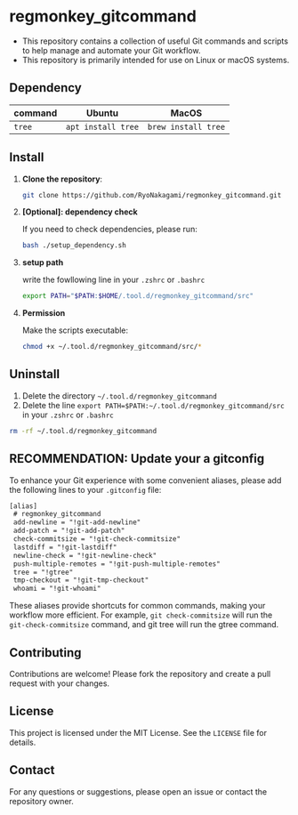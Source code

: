 # regmonkey_gitcommand

- This repository contains a collection of useful Git commands and scripts to help manage and automate your Git workflow.
- This repository is primarily intended for use on Linux or macOS systems.


## Dependency

|command|Ubuntu|MacOS|
|---|---|---|
|`tree`|`apt install tree`|`brew install tree`|

## Install

1. **Clone the repository**:

    ```bash
    git clone https://github.com/RyoNakagami/regmonkey_gitcommand.git
    ```

2. **[Optional]: dependency check**

    If you need to check dependencies, please run:

    ```bash
    bash ./setup_dependency.sh
    ```

3. **setup path**

    write the fowllowing line in your `.zshrc` or `.bashrc`

    ```bash
    export PATH="$PATH:$HOME/.tool.d/regmonkey_gitcommand/src"
    ```

4. **Permission**

    Make the scripts executable:

    ```bash
    chmod +x ~/.tool.d/regmonkey_gitcommand/src/*
    ```

## Uninstall

1. Delete the directory `~/.tool.d/regmonkey_gitcommand`
2. Delete the line `export PATH=$PATH:~/.tool.d/regmonkey_gitcommand/src` in your `.zshrc` or `.bashrc`

```bash
rm -rf ~/.tool.d/regmonkey_gitcommand
```

## RECOMMENDATION: Update your a gitconfig

To enhance your Git experience with some convenient aliases, please add the following lines to your `.gitconfig` file:

```txt
[alias]
 # regmonkey_gitcommand
 add-newline = "!git-add-newline"
 add-patch = "!git-add-patch"
 check-commitsize = "!git-check-commitsize"
 lastdiff = "!git-lastdiff"
 newline-check = "!git-newline-check"
 push-multiple-remotes = "!git-push-multiple-remotes"
 tree = "!gtree"
 tmp-checkout = "!git-tmp-checkout"
 whoami = "!git-whoami"
```

These aliases provide shortcuts for common commands, making your workflow more efficient.
For example, `git check-commitsize` will run the `git-check-commitsize` command, and git tree will run the gtree command.

## Contributing

Contributions are welcome! Please fork the repository and create a pull request with your changes.

## License

This project is licensed under the MIT License. See the `LICENSE` file for details.

## Contact

For any questions or suggestions, please open an issue or contact the repository owner.
